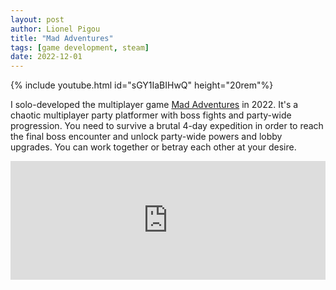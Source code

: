 ```yaml
---
layout: post
author: Lionel Pigou
title: "Mad Adventures"
tags: [game development, steam]
date: 2022-12-01
---
```


{% include youtube.html id="sGY1IaBIHwQ" height="20rem"%}

I solo-developed the multiplayer game [Mad Adventures](https://store.steampowered.com/app/1840660) in 2022. It's a chaotic multiplayer party platformer with boss fights and party-wide progression. You need to survive a brutal 4-day expedition in order to reach the final boss encounter and unlock party-wide powers and lobby upgrades. You can work together or betray each other at your desire.

<iframe src="https://store.steampowered.com/widget/1840660/" frameborder="0" width="100%" height="190"></iframe>

